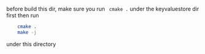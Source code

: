 before build this dir, make sure you run  ``` cmake .``` under the keyvaluestore dir first
then run 

```bash
    cmake .
    make -j
```
 under this directory
